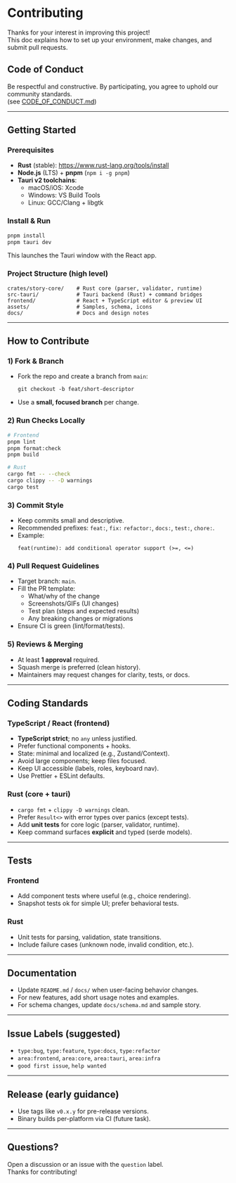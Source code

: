 # Contributing

Thanks for your interest in improving this project!  
This doc explains how to set up your environment, make changes, and submit pull requests.

## Code of Conduct
Be respectful and constructive. By participating, you agree to uphold our community standards.  
(see [CODE_OF_CONDUCT.md](CODE_OF_CONDUCT.md))

---

## Getting Started

### Prerequisites
- **Rust** (stable): <https://www.rust-lang.org/tools/install>  
- **Node.js** (LTS) + **pnpm** (`npm i -g pnpm`)  
- **Tauri v2 toolchains**:
  - macOS/iOS: Xcode
  - Windows: VS Build Tools
  - Linux: GCC/Clang + libgtk

### Install & Run
```bash
pnpm install
pnpm tauri dev
```
This launches the Tauri window with the React app.

### Project Structure (high level)
```
crates/story-core/    # Rust core (parser, validator, runtime)
src-tauri/            # Tauri backend (Rust) + command bridges
frontend/             # React + TypeScript editor & preview UI
assets/               # Samples, schema, icons
docs/                 # Docs and design notes
```

---

## How to Contribute

### 1) Fork & Branch
- Fork the repo and create a branch from `main`:
  ```
  git checkout -b feat/short-descriptor
  ```
- Use a **small, focused branch** per change.

### 2) Run Checks Locally
```bash
# Frontend
pnpm lint
pnpm format:check
pnpm build

# Rust
cargo fmt -- --check
cargo clippy -- -D warnings
cargo test
```

### 3) Commit Style
- Keep commits small and descriptive.
- Recommended prefixes: `feat:`, `fix:` `refactor:`, `docs:`, `test:`, `chore:`.
- Example:
  ```
  feat(runtime): add conditional operator support (>=, <=)
  ```

### 4) Pull Request Guidelines
- Target branch: `main`.
- Fill the PR template:
  - What/why of the change
  - Screenshots/GIFs (UI changes)
  - Test plan (steps and expected results)
  - Any breaking changes or migrations
- Ensure CI is green (lint/format/tests).

### 5) Reviews & Merging
- At least **1 approval** required.
- Squash merge is preferred (clean history).
- Maintainers may request changes for clarity, tests, or docs.

---

## Coding Standards

### TypeScript / React (frontend)
- **TypeScript strict**; no `any` unless justified.
- Prefer functional components + hooks.
- State: minimal and localized (e.g., Zustand/Context).
- Avoid large components; keep files focused.
- Keep UI accessible (labels, roles, keyboard nav).
- Use Prettier + ESLint defaults.

### Rust (core + tauri)
- `cargo fmt` + `clippy -D warnings` clean.
- Prefer `Result<>` with error types over panics (except tests).
- Add **unit tests** for core logic (parser, validator, runtime).
- Keep command surfaces **explicit** and typed (serde models).

---

## Tests

### Frontend
- Add component tests where useful (e.g., choice rendering).
- Snapshot tests ok for simple UI; prefer behavioral tests.

### Rust
- Unit tests for parsing, validation, state transitions.
- Include failure cases (unknown node, invalid condition, etc.).

---

## Documentation
- Update `README.md` / `docs/` when user-facing behavior changes.
- For new features, add short usage notes and examples.
- For schema changes, update `docs/schema.md` and sample story.

---

## Issue Labels (suggested)
- `type:bug`, `type:feature`, `type:docs`, `type:refactor`
- `area:frontend`, `area:core`, `area:tauri`, `area:infra`
- `good first issue`, `help wanted`

---

## Release (early guidance)
- Use tags like `v0.x.y` for pre-release versions.
- Binary builds per-platform via CI (future task).

---

## Questions?
Open a discussion or an issue with the `question` label.  
Thanks for contributing!